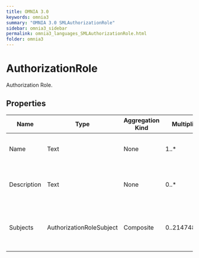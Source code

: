 ```yaml
---
title: OMNIA 3.0
keywords: omnia3
summary: "OMNIA 3.0 SMLAuthorizationRole"
sidebar: omnia3_sidebar
permalink: omnia3_languages_SMLAuthorizationRole.html
folder: omnia3
---
```


# AuthorizationRole
Authorization Role.
## Properties
Name | Type | Aggregation Kind | Multiplicity | Description
--------- | --------- | --------- | --------- | ---------
Name | Text | None | 1..* | The name of the role (unique identifier).
Description | Text | None | 0..* | The textual explanation of the entities’ purpose.
Subjects | AuthorizationRoleSubject | Composite | 0..2147483647 | List of subjects (users) that have the role assigned.

